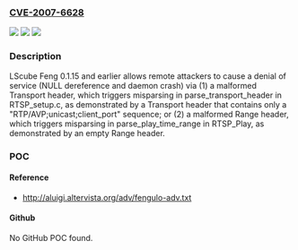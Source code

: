 ### [CVE-2007-6628](https://cve.mitre.org/cgi-bin/cvename.cgi?name=CVE-2007-6628)
![](https://img.shields.io/static/v1?label=Product&message=n%2Fa&color=blue)
![](https://img.shields.io/static/v1?label=Version&message=n%2Fa&color=blue)
![](https://img.shields.io/static/v1?label=Vulnerability&message=n%2Fa&color=brighgreen)

### Description

LScube Feng 0.1.15 and earlier allows remote attackers to cause a denial of service (NULL dereference and daemon crash) via (1) a malformed Transport header, which triggers misparsing in parse_transport_header in RTSP_setup.c, as demonstrated by a Transport header that contains only a "RTP/AVP;unicast;client_port" sequence; or (2) a malformed Range header, which triggers misparsing in parse_play_time_range in RTSP_Play, as demonstrated by an empty Range header.

### POC

#### Reference
- http://aluigi.altervista.org/adv/fengulo-adv.txt

#### Github
No GitHub POC found.

